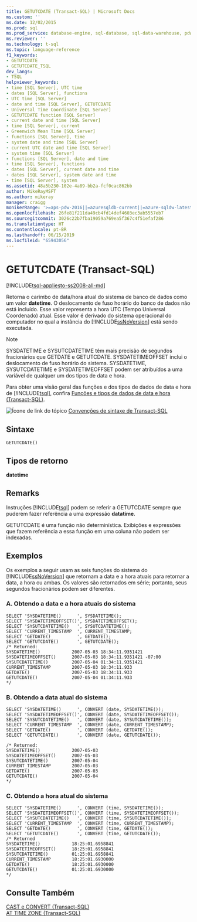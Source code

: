 ```yaml
---
title: GETUTCDATE (Transact-SQL) | Microsoft Docs
ms.custom: ''
ms.date: 12/02/2015
ms.prod: sql
ms.prod_service: database-engine, sql-database, sql-data-warehouse, pdw
ms.reviewer: ''
ms.technology: t-sql
ms.topic: language-reference
f1_keywords:
- GETUTCDATE
- GETUTCDATE_TSQL
dev_langs:
- TSQL
helpviewer_keywords:
- time [SQL Server], UTC time
- dates [SQL Server], functions
- UTC time [SQL Server]
- date and time [SQL Server], GETUTCDATE
- Universal Time Coordinate [SQL Server]
- GETUTCDATE function [SQL Server]
- current date and time [SQL Server]
- time [SQL Server], current
- Greenwich Mean Time [SQL Server]
- functions [SQL Server], time
- system date and time [SQL Server]
- current UTC date and time [SQL Server]
- system time [SQL Server]
- functions [SQL Server], date and time
- time [SQL Server], functions
- dates [SQL Server], current date and time
- dates [SQL Server], system date and time
- time [SQL Server], system
ms.assetid: 48a5b230-102e-4a89-bb2a-fcf0cac862bb
author: MikeRayMSFT
ms.author: mikeray
manager: craigg
monikerRange: '>=aps-pdw-2016||=azuresqldb-current||=azure-sqldw-latest||>=sql-server-2016||=sqlallproducts-allversions||>=sql-server-linux-2017||=azuresqldb-mi-current'
ms.openlocfilehash: 26fe81f211da49cb4fd14def4603ec3ab5557eb7
ms.sourcegitcommit: 3026c22b7fba19059a769ea5f367c4f51efaf286
ms.translationtype: HT
ms.contentlocale: pt-BR
ms.lasthandoff: 06/15/2019
ms.locfileid: "65943056"
---
```

# <a name="getutcdate-transact-sql"></a>GETUTCDATE (Transact-SQL)
[!INCLUDE[tsql-appliesto-ss2008-all-md](../../includes/tsql-appliesto-ss2008-all-md.md)]

  Retorna o carimbo de data/hora atual do sistema de banco de dados como um valor **datetime**. O deslocamento de fuso horário do banco de dados não está incluído. Esse valor representa a hora UTC (Tempo Universal Coordenado) atual. Esse valor é derivado do sistema operacional do computador no qual a instância do [!INCLUDE[ssNoVersion](../../includes/ssnoversion-md.md)] está sendo executada.  
  
> [!NOTE]  
>  SYSDATETIME e SYSUTCDATETIME têm mais precisão de segundos fracionários que GETDATE e GETUTCDATE. SYSDATETIMEOFFSET inclui o deslocamento de fuso horário do sistema. SYSDATETIME, SYSUTCDATETIME e SYSDATETIMEOFFSET podem ser atribuídos a uma variável de qualquer um dos tipos de data e hora.  
  
 Para obter uma visão geral das funções e dos tipos de dados de data e hora de [!INCLUDE[tsql](../../includes/tsql-md.md)], confira [Funções e tipos de dados de data e hora &#40;Transact-SQL&#41;](../../t-sql/functions/date-and-time-data-types-and-functions-transact-sql.md).  
  
 ![Ícone de link do tópico](../../database-engine/configure-windows/media/topic-link.gif "Ícone de link do tópico") [Convenções de sintaxe de Transact-SQL](../../t-sql/language-elements/transact-sql-syntax-conventions-transact-sql.md)  
  
## <a name="syntax"></a>Sintaxe  
  
```  
GETUTCDATE()  
```  
  
## <a name="return-types"></a>Tipos de retorno  
 **datetime**  
  
## <a name="remarks"></a>Remarks  
 Instruções [!INCLUDE[tsql](../../includes/tsql-md.md)] podem se referir a GETUTCDATE sempre que puderem fazer referência a uma expressão **datatime**.  
  
 GETUTCDATE é uma função não determinística. Exibições e expressões que fazem referência a essa função em uma coluna não podem ser indexadas.  
  
## <a name="examples"></a>Exemplos  
 Os exemplos a seguir usam as seis funções do sistema do [!INCLUDE[ssNoVersion](../../includes/ssnoversion-md.md)] que retornam a data e a hora atuais para retornar a data, a hora ou ambas. Os valores são retornados em série; portanto, seus segundos fracionários podem ser diferentes.  
  
### <a name="a-getting-the-current-system-date-and-time"></a>A. Obtendo a data e a hora atuais do sistema  
  
```  
SELECT 'SYSDATETIME()      ', SYSDATETIME();  
SELECT 'SYSDATETIMEOFFSET()', SYSDATETIMEOFFSET();  
SELECT 'SYSUTCDATETIME()   ', SYSUTCDATETIME();  
SELECT 'CURRENT_TIMESTAMP  ', CURRENT_TIMESTAMP;  
SELECT 'GETDATE()          ', GETDATE();  
SELECT 'GETUTCDATE()       ', GETUTCDATE();  
/* Returned:  
SYSDATETIME()            2007-05-03 18:34:11.9351421  
SYSDATETIMEOFFSET()      2007-05-03 18:34:11.9351421 -07:00  
SYSUTCDATETIME()         2007-05-04 01:34:11.9351421  
CURRENT_TIMESTAMP        2007-05-03 18:34:11.933  
GETDATE()                2007-05-03 18:34:11.933  
GETUTCDATE()             2007-05-04 01:34:11.933  
*/  
```  
  
### <a name="b-getting-the-current-system-date"></a>B. Obtendo a data atual do sistema  
  
```  
SELECT 'SYSDATETIME()      ', CONVERT (date, SYSDATETIME());  
SELECT 'SYSDATETIMEOFFSET()', CONVERT (date, SYSDATETIMEOFFSET());  
SELECT 'SYSUTCDATETIME()   ', CONVERT (date, SYSUTCDATETIME());  
SELECT 'CURRENT_TIMESTAMP  ', CONVERT (date, CURRENT_TIMESTAMP);  
SELECT 'GETDATE()          ', CONVERT (date, GETDATE());  
SELECT 'GETUTCDATE()       ', CONVERT (date, GETUTCDATE());  
  
/* Returned:   
SYSDATETIME()            2007-05-03  
SYSDATETIMEOFFSET()      2007-05-03  
SYSUTCDATETIME()         2007-05-04  
CURRENT_TIMESTAMP        2007-05-03  
GETDATE()                2007-05-03  
GETUTCDATE()             2007-05-04  
*/  
```  
  
### <a name="c-getting-the-current-system-time"></a>C. Obtendo a hora atual do sistema  
  
```  
SELECT 'SYSDATETIME()      ', CONVERT (time, SYSDATETIME());  
SELECT 'SYSDATETIMEOFFSET()', CONVERT (time, SYSDATETIMEOFFSET());  
SELECT 'SYSUTCDATETIME()   ', CONVERT (time, SYSUTCDATETIME());  
SELECT 'CURRENT_TIMESTAMP  ', CONVERT (time, CURRENT_TIMESTAMP);  
SELECT 'GETDATE()          ', CONVERT (time, GETDATE());  
SELECT 'GETUTCDATE()       ', CONVERT (time, GETUTCDATE());  
/* Returned  
SYSDATETIME()            18:25:01.6958841  
SYSDATETIMEOFFSET()      18:25:01.6958841  
SYSUTCDATETIME()         01:25:01.6958841  
CURRENT_TIMESTAMP        18:25:01.6930000  
GETDATE()                18:25:01.6930000  
GETUTCDATE()             01:25:01.6930000  
*/  
```  
  
## <a name="see-also"></a>Consulte Também  
 [CAST e CONVERT &#40;Transact-SQL&#41;](../../t-sql/functions/cast-and-convert-transact-sql.md)   
 [AT TIME ZONE &#40;Transact-SQL&#41;](../../t-sql/queries/at-time-zone-transact-sql.md)  
  
  


